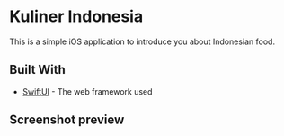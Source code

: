 # Kuliner Indonesia
This is a simple iOS application to introduce you about Indonesian food.

## Built With

* [SwiftUI](https://developer.apple.com/documentation/swiftui) - The web framework used

## Screenshot preview
